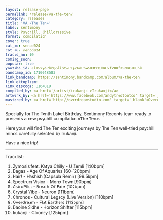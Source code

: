 ```yaml
---
layout: release-page
permalink: /release/va-the-ten/
category: releases
title: 'VA «The Ten»'
label: sentimony
style: Psychill, Chillgressive
format: compilation
cover: true
cat_no: sencd024
cat_nu: sencd024
tracks_no: 10
coming_soon: 
popular: true
youtube_id: JlH5YyaPkzQ&list=PLp2GaPnw5O3MM1mWFvfVOKf35NKCJHEhk
bandcamp_id: 1710048583
link_bandcamp: https://sentimony.bandcamp.com/album/va-the-ten
link_ektoplazm: 
link_discogs: 1164819
compiled_by: <a href='/artist/irukanji'>Irukanji</a>
artwork_by: <a href='https://www.facebook.com/andytrootootoo' target='_blank'>Trootootoo</a>
mastered_by: <a href='http://overdreamstudio.com' target='_blank'>Overdream Studio</a>
---
```


Specially for The Tenth Label Birthday, Sentimony Records team ready to presents a new psychill compilation «The Ten».

Here your will find The Ten exciting journeys by The Ten well-tried psychill minds carefully selected by Irukanji.

Have a nice trip!

---
Tracklist:

01. Zymosis feat. Katya Chilly - U Zemli [140bpm]
02. Dagas - Age Of Aquarius [60-120bpm]
03. Hair! - Hashish (Capsula Remix) [99.5bpm]
04. Spectrum Vision - Mono Town [90bpm]
05. AstroPilot - Breath Of Fate [102bpm]
06. Crystal Vibe - Neuron [111bpm]
07. Chronos - Cultural Legacy (Live Version) [110bpm]
08. Overdream - Flat Earthers [113bpm]
09. Daoine Sidhe - Horizon Shifter [115bpm]
10. Irukanji - Clooney [125bpm]
